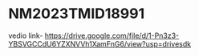 # NM2023TMID18991
vedio link- https://drive.google.com/file/d/1-Pn3z3-YBSVGCCdU6YZXNVVh1XamFnG6/view?usp=drivesdk
